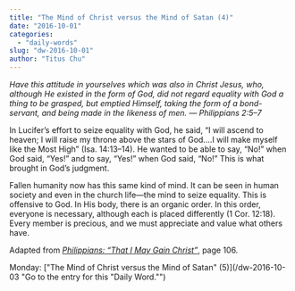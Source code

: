 ```yaml
---
title: "The Mind of Christ versus the Mind of Satan (4)"
date: "2016-10-01"
categories: 
  - "daily-words"
slug: "dw-2016-10-01"
author: "Titus Chu"
---
```


_Have this attitude in yourselves which was also in Christ Jesus, who, although He existed in the form of God, did not regard equality with God a thing to be grasped, but emptied Himself, taking the form of a bond-servant, and being made in the likeness of men. — Philippians 2:5–7_

In Lucifer’s effort to seize equality with God, he said, “I will ascend to heaven; I will raise my throne above the stars of God....I will make myself like the Most High” (Isa. 14:13–14). He wanted to be able to say, “No!” when God said, “Yes!” and to say, “Yes!” when God said, “No!” This is what brought in God’s judgment.

Fallen humanity now has this same kind of mind. It can be seen in human society and even in the church life—the mind to seize equality. This is offensive to God. In His body, there is an organic order. In this order, everyone is necessary, although each is placed differently (1 Cor. 12:18). Every member is precious, and we must appreciate and value what others have.

Adapted from _[Philippians: “That I May Gain Christ”](/book-philippians/ "Go to the listing for this book.")_, page 106.

Monday: ["The Mind of Christ versus the Mind of Satan" (5)](/dw-2016-10-03 "Go to the entry for this "Daily Word."")
